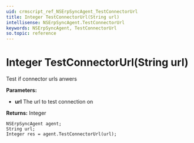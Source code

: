 ```yaml
---
uid: crmscript_ref_NSErpSyncAgent_TestConnectorUrl
title: Integer TestConnectorUrl(String url)
intellisense: NSErpSyncAgent.TestConnectorUrl
keywords: NSErpSyncAgent, TestConnectorUrl
so.topic: reference
---
```


# Integer TestConnectorUrl(String url)

Test if connector urls anwers

**Parameters:**
 - **url** The url to test connection on

**Returns:** Integer

```crmscript
NSErpSyncAgent agent;
String url;
Integer res = agent.TestConnectorUrl(url);
```


